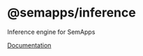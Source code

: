 # @semapps/inference

Inference engine for SemApps

[Documentation](https://semapps.org/docs/middleware/inference)
